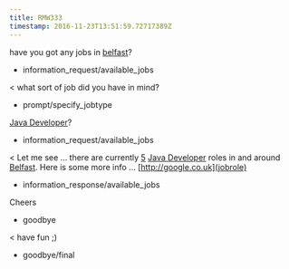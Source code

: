 ```yaml
---
title: RMW333
timestamp: 2016-11-23T13:51:59.72717389Z
---
```


have you got any jobs in [belfast](city)?
* information_request/available_jobs

< what sort of job did you have in mind?
* prompt/specify_jobtype

[Java Developer](jobrole)?
* information_request/available_jobs

< Let me see ... there are currently [5](jobcount) [Java Developer](jobrole) roles in and around [Belfast](city). Here is some more info ... [http://google.co.uk](jobrole)
* information_response/available_jobs

Cheers
* goodbye

< have fun ;)
* goodbye/final
